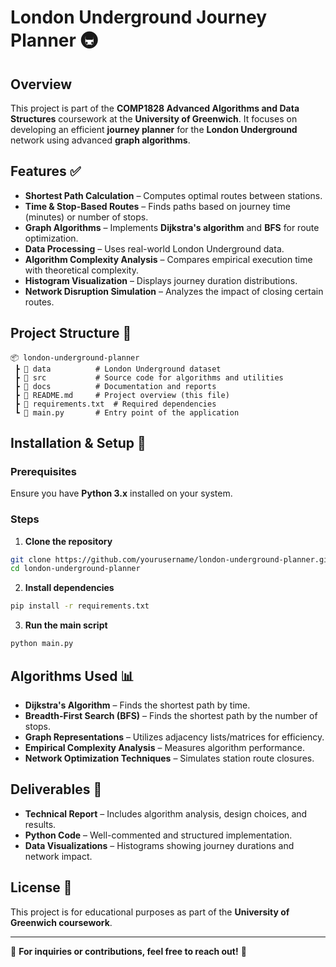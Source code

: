 # London Underground Journey Planner 🚇

## Overview
This project is part of the **COMP1828 Advanced Algorithms and Data Structures** coursework at the **University of Greenwich**. It focuses on developing an efficient **journey planner** for the **London Underground** network using advanced **graph algorithms**.

## Features ✅
- **Shortest Path Calculation** – Computes optimal routes between stations.
- **Time & Stop-Based Routes** – Finds paths based on journey time (minutes) or number of stops.
- **Graph Algorithms** – Implements **Dijkstra's algorithm** and **BFS** for route optimization.
- **Data Processing** – Uses real-world London Underground data.
- **Algorithm Complexity Analysis** – Compares empirical execution time with theoretical complexity.
- **Histogram Visualization** – Displays journey duration distributions.
- **Network Disruption Simulation** – Analyzes the impact of closing certain routes.

## Project Structure 📂
```
📦 london-underground-planner
 ┣ 📂 data          # London Underground dataset
 ┣ 📂 src           # Source code for algorithms and utilities
 ┣ 📂 docs          # Documentation and reports
 ┣ 📜 README.md     # Project overview (this file)
 ┣ 📜 requirements.txt  # Required dependencies
 ┗ 📜 main.py       # Entry point of the application
```

## Installation & Setup 🔧
### Prerequisites
Ensure you have **Python 3.x** installed on your system.

### Steps
1. **Clone the repository**
```bash
git clone https://github.com/yourusername/london-underground-planner.git
cd london-underground-planner
```
2. **Install dependencies**
```bash
pip install -r requirements.txt
```
3. **Run the main script**
```bash
python main.py
```

## Algorithms Used 📊
- **Dijkstra's Algorithm** – Finds the shortest path by time.
- **Breadth-First Search (BFS)** – Finds the shortest path by the number of stops.
- **Graph Representations** – Utilizes adjacency lists/matrices for efficiency.
- **Empirical Complexity Analysis** – Measures algorithm performance.
- **Network Optimization Techniques** – Simulates station route closures.

## Deliverables 📜
- **Technical Report** – Includes algorithm analysis, design choices, and results.
- **Python Code** – Well-commented and structured implementation.
- **Data Visualizations** – Histograms showing journey durations and network impact.

## License 📄
This project is for educational purposes as part of the **University of Greenwich coursework**.

---
📩 **For inquiries or contributions, feel free to reach out!** 🚀

